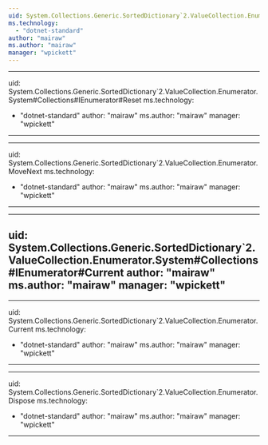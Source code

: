 ```yaml
---
uid: System.Collections.Generic.SortedDictionary`2.ValueCollection.Enumerator
ms.technology: 
  - "dotnet-standard"
author: "mairaw"
ms.author: "mairaw"
manager: "wpickett"
---
```


---
uid: System.Collections.Generic.SortedDictionary`2.ValueCollection.Enumerator.System#Collections#IEnumerator#Reset
ms.technology: 
  - "dotnet-standard"
author: "mairaw"
ms.author: "mairaw"
manager: "wpickett"
---

---
uid: System.Collections.Generic.SortedDictionary`2.ValueCollection.Enumerator.MoveNext
ms.technology: 
  - "dotnet-standard"
author: "mairaw"
ms.author: "mairaw"
manager: "wpickett"
---

---
uid: System.Collections.Generic.SortedDictionary`2.ValueCollection.Enumerator.System#Collections#IEnumerator#Current
author: "mairaw"
ms.author: "mairaw"
manager: "wpickett"
---

---
uid: System.Collections.Generic.SortedDictionary`2.ValueCollection.Enumerator.Current
ms.technology: 
  - "dotnet-standard"
author: "mairaw"
ms.author: "mairaw"
manager: "wpickett"
---

---
uid: System.Collections.Generic.SortedDictionary`2.ValueCollection.Enumerator.Dispose
ms.technology: 
  - "dotnet-standard"
author: "mairaw"
ms.author: "mairaw"
manager: "wpickett"
---
